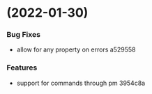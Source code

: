 #  (2022-01-30)


### Bug Fixes

* allow for any property on errors a529558


### Features

* support for commands through pm 3954c8a




